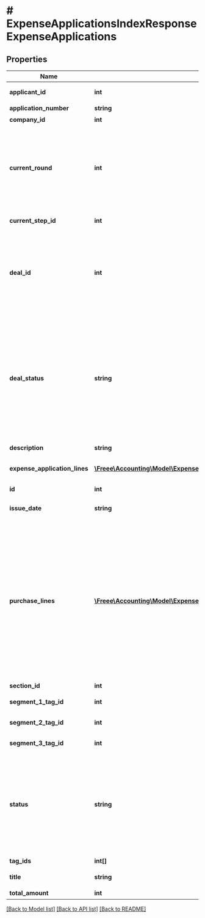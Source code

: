 # # ExpenseApplicationsIndexResponseExpenseApplications

## Properties

Name | Type | Description | Notes
------------ | ------------- | ------------- | -------------
**applicant_id** | **int** | 申請者のユーザーID |
**application_number** | **string** | 申請No. |
**company_id** | **int** | 事業所ID |
**current_round** | **int** | 現在のround。差し戻し等により申請がstepの最初からやり直しになるとroundの値が増えます。 | [optional]
**current_step_id** | **int** | 現在承認ステップID | [optional]
**deal_id** | **int** | 取引ID (申請ステータス:statusがapprovedで、取引が存在する時のみdeal_idが表示されます) |
**deal_status** | **string** | 取引ステータス (申請ステータス:statusがapprovedで、取引が存在する時のみdeal_statusが表示されます settled:精算済み, unsettled:清算待ち) |
**description** | **string** | 備考 | [optional]
**expense_application_lines** | [**\Freee\Accounting\Model\ExpenseApplicationsIndexResponseExpenseApplicationLines[]**](ExpenseApplicationsIndexResponseExpenseApplicationLines.md) | 経費申請の項目行一覧（配列） | [optional]
**id** | **int** | 経費申請ID |
**issue_date** | **string** | 申請日 (yyyy-mm-dd) |
**purchase_lines** | [**\Freee\Accounting\Model\ExpenseApplicationResponseExpenseApplicationPurchaseLines[]**](ExpenseApplicationResponseExpenseApplicationPurchaseLines.md) | この項目はインボイス制度で利用する項目です。2023年4月上旬から利用できる予定です。利用可能となる前に予告なく変更がある場合があります。&lt;br&gt; 経費申請の申請行一覧（配列） | [optional]
**section_id** | **int** | 部門ID | [optional]
**segment_1_tag_id** | **int** | セグメント１ID | [optional]
**segment_2_tag_id** | **int** | セグメント２ID | [optional]
**segment_3_tag_id** | **int** | セグメント３ID | [optional]
**status** | **string** | 申請ステータス(draft:下書き, in_progress:申請中, approved:承認済, rejected:却下, feedback:差戻し) |
**tag_ids** | **int[]** | メモタグID | [optional]
**title** | **string** | 申請タイトル |
**total_amount** | **int** | 合計金額 | [optional]

[[Back to Model list]](../../README.md#models) [[Back to API list]](../../README.md#endpoints) [[Back to README]](../../README.md)
